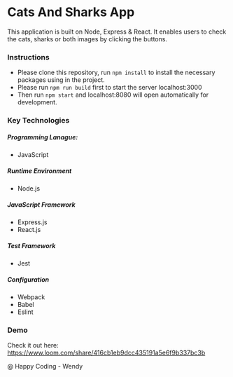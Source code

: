 # Cats And Sharks App

This application is built on Node, Express & React. It enables users to check the cats, sharks or both images by clicking the buttons.

### Instructions

- Please clone this repository, run `npm install` to install the necessary packages using in the project.
- Please run `npm run build` first to start the server localhost:3000
- Then run `npm start` and localhost:8080 will open automatically for development.

### Key Technologies

##### Programming Lanague:

- JavaScript

##### Runtime Environment

- Node.js

##### JavaScript Framework

- Express.js
- React.js


##### Test Framework

- Jest

##### Configuration 

- Webpack
- Babel
- Eslint
    
### Demo

Check it out here: https://www.loom.com/share/416cb1eb9dcc435191a5e6f9b337bc3b

@ Happy Coding - Wendy

